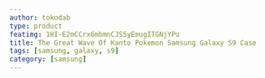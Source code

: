 ```yaml
---
author: tokodab
type: product
featimg: 1HI-E2mCCrx6mbmnCJS5yEmugITGNjYPu
title: The Great Wave Of Kanto Pokemon Samsung Galaxy S9 Case
tags: [samsung, galaxy, s9]
category: [samsung]
---
```


